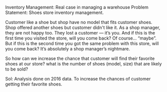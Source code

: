 Inventory Management: Real case in managing a warehouse
Problem Statement:
Shoes store inventory management.

Customer like a shoe but shop have no model that fits customer shoes. Shop offered another shoes but customer didn't like it. As a shop manager, they are not happy too. They lost a customer — it’s you. And if this is the first time you visited the store, will you come back? Of course… “maybe”. But if this is the second time you got the same problem with this store, will you come back? It’s absolutely a shop manager’s nightmare.

So how can we increase the chance that customer will find their favorite shoes at our store? what is the number of shoes (model, size) that are likely to be sold?

Sol: Analysis done on 2016 data. To increase the chances of customer getting their favorite shoes.
